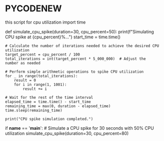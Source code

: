 # PYCODENEW
this script for cpu utilization 
import time

def simulate_cpu_spike(duration=30, cpu_percent=50):
    print(f"Simulating CPU spike at {cpu_percent}%...")
    start_time = time.time()

    # Calculate the number of iterations needed to achieve the desired CPU utilization
    target_percent = cpu_percent / 100
    total_iterations = int(target_percent * 5_000_000)  # Adjust the number as needed

    # Perform simple arithmetic operations to spike CPU utilization
    for _ in range(total_iterations):
        result = 0
        for i in range(1, 1001):
            result += i

    # Wait for the rest of the time interval
    elapsed_time = time.time() - start_time
    remaining_time = max(0, duration - elapsed_time)
    time.sleep(remaining_time)

    print("CPU spike simulation completed.")

if __name__ == '__main__':
    # Simulate a CPU spike for 30 seconds with 50% CPU utilization
    simulate_cpu_spike(duration=30, cpu_percent=80)

